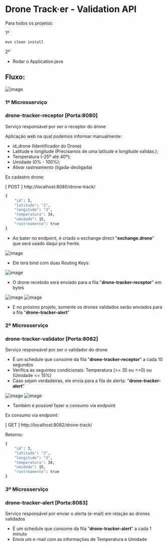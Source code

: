 # Drone Track·er - Validation API

Para todos os projetos:

1º
```bash
mvn clean install
```
2º
- Rodar o Application.java


## Fluxo:

![image](https://user-images.githubusercontent.com/39711228/183234004-b32cdcc9-8c53-4b77-942b-29239c3155e8.png)

### 1º Microsserviço
### drone-tracker-receptor [Porta:8080]
Serviço responsável por ser o receptor do drone


Aplicação web na qual podemos informar manualmente:
- id_drone (Identificador do Drone) 
-	Latitude e longitude (Precisamos de uma latitude e longitude validas.);
-	Temperatura (-25º até 40º);
-	Umidade (0% - 100%);
-	Ativar rastreamento (ligada-desligada)

Ex cadastro drone:

[ POST ] http://localhost:8080/drone-track/

```bash
{
    "id": 3,
    "latitude": "2",
    "longitude": "3",
    "temperatura": 34,
    "umidade": 15,
    "rastreamento": true
}
```

- Ao bater no endpoint, é criado o exchange direct "**exchange.drone**" que será usado daqui pra frente. 

![image](https://user-images.githubusercontent.com/39711228/183229346-5210d32f-c295-42f1-8e01-d3a980dd8be0.png)

- Ele terá bind com duas Routing Keys:

![image](https://user-images.githubusercontent.com/39711228/183229475-e869fbe5-e99e-4029-b89e-186a5e317df6.png)


- O drone recebido será enviado para a fila "**drone-tracker-receptor**" em bytes

![image](https://user-images.githubusercontent.com/39711228/183229759-9a60c9bf-83bc-4269-9a2a-575a151b5a76.png)
![image](https://user-images.githubusercontent.com/39711228/183229810-1a04f23b-bd08-4baf-8f6d-07c595c13588.png)



- E no próximo projeto, somente os drones validados serão enviados para a fila "**drone-tracker-alert**"


### 2º Microsserviço
### drone-tracker-validator [Porta:8082]
Serviço responsável por ser o validador do drone

- É um schedule que consome da fila "**drone-tracker-receptor**" a cada 10 segundos
- Verifica as seguintes condicionais: Temperatura (>= 35 ou <=0) ou (Umidade <= 15%)
- Caso sejam verdadeiras, ele envia para a fila de alerta: "**drone-tracker-alert**"

![image](https://user-images.githubusercontent.com/39711228/183229884-3f1a2f68-983a-48fa-b6b7-89c45d98885c.png)
![image](https://user-images.githubusercontent.com/39711228/183229907-4189524b-a523-479c-9eb6-3a91dfbb2d1a.png)

- Também é possível fazer o consumo via endpoint

Ex consumo via endpoint:

[ GET ] http://localhost:8082/drone-track/

Retorno:

```bash
{
    "id": 3,
    "latitude": "2",
    "longitude": "3",
    "temperatura": 34,
    "umidade": 15,
    "rastreamento": true
}
```

### 3º Microsserviço
### drone-tracker-alert [Porta:8083]
Serviço responsável por enviar o alerta (e-mail) em relação ao drones validados

- É um schedule que consome da fila "**drone-tracker-alert**" a cada 1 minuto
- Envia um e-mail com as informações de Temperatura e Umidade

